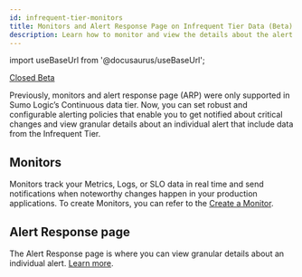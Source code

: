 ```yaml
---
id: infrequent-tier-monitors
title: Monitors and Alert Response Page on Infrequent Tier Data (Beta)
description: Learn how to monitor and view the details about the alert against the Infrequent data tier.
---
```

import useBaseUrl from '@docusaurus/useBaseUrl';

<head>
  <meta name="robots" content="noindex" />
</head>

<p><a href={useBaseUrl('docs/beta')}><span className="beta">Closed Beta</span></a></p>

<!-- Originally added as a beta article with SUMO-215957. -->

Previously, monitors and alert response page (ARP) were only supported in Sumo Logic’s Continuous data tier. Now, you can set robust and configurable alerting policies that enable you to get notified about critical changes and view granular details about an individual alert that include data from the Infrequent Tier.

## Monitors

Monitors track your Metrics, Logs, or SLO data in real time and send notifications when noteworthy changes happen in your production applications. To create Monitors, you can refer to the [Create a Monitor](/docs/alerts/monitors/create-monitor/).

## Alert Response page

The Alert Response page is where you can view granular details about an individual alert. [Learn more](/docs/alerts/monitors/alert-response/#alert-details).
